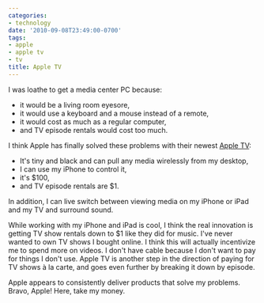 ```yaml
---
categories:
- technology
date: '2010-09-08T23:49:00-0700'
tags:
- apple
- apple tv
- tv
title: Apple TV
---
```


I was loathe to get a media center PC because:

- it would be a living room eyesore,
- it would use a keyboard and a mouse instead of a remote,
- it would cost as much as a regular computer,
- and TV episode rentals would cost too much.

I think Apple has finally solved these problems with their newest [Apple TV](http://www.apple.com/appletv/):

- It's tiny and black and can pull any media wirelessly from my desktop,
- I can use my iPhone to control it,
- it's $100,
- and TV episode rentals are $1.

In addition, I can live switch between viewing media on my iPhone or iPad and my TV and surround sound.

While working with my iPhone and iPad is cool, I think the real innovation is getting TV show rentals down to $1 like they did for music. I've never wanted to own TV shows I bought online. I think this will actually incentivize me to spend more on videos. I don't have cable because I don't want to pay for things I don't use. Apple TV is another step in the direction of paying for TV shows à la carte, and goes even further by breaking it down by episode.

Apple appears to consistently deliver products that solve my problems. Bravo, Apple! Here, take my money.
